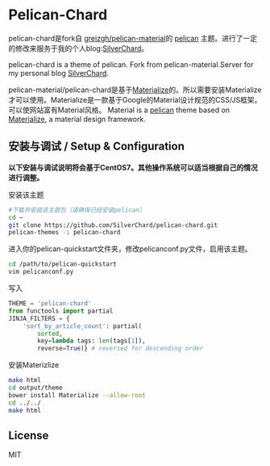 # Pelican-Chard

pelican-chard是fork自 [greizgh/pelican-material](https://github.com/greizgh/pelican-material)的 [pelican](http://blog.getpelican.com/) 主题。进行了一定的修改来服务于我的个人blog:[SilverChard](http://silverchard.me)。

pelican-chard is a theme of pelican. Fork from pelican-material.Server for my personal blog [SilverChard](http://silverchard.me).


pelican-material/pelican-chard是基于[Materialize](http://materializecss.com/)的。所以需要安装Materialize才可以使用。Materialize是一款基于Google的Material设计规范的CSS/JS框架。可以使网站富有Material风格。
Material is a [pelican](http://blog.getpelican.com/) theme based on [Materialize](http://materializecss.com/), a material design framework.

## 安装与调试 / Setup & Configuration

**以下安装与调试说明将会基于CentOS7。其他操作系统可以适当根据自己的情况进行调整。**

安装该主题
```bash
#下载并安装该主题包（请确保已经安装pelican）
cd ~
git clone https://github.com/SilverChard/pelican-chard.git
pelican-themes -i pelican-chard

```
进入你的pelican-quickstart文件夹，修改pelicanconf.py文件，启用该主题。
```bash
cd /path/to/pelican-quickstart
vim pelicanconf.py
```
写入
```python
THEME = 'pelican-chard'
from functools import partial
JINJA_FILTERS = {
    'sort_by_article_count': partial(
        sorted,
        key=lambda tags: len(tags[1]),
        reverse=True)} # reversed for descending order
```
安装Materizlize
```bash
make html
cd output/theme
bower install Materialize --allow-root
cd ../../
make html
```


## License

MIT
